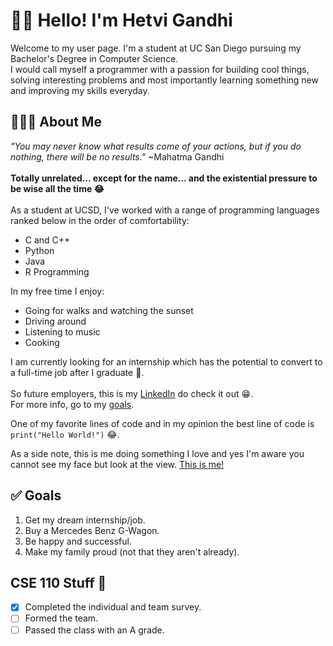 # 👋🏻 Hello! I'm Hetvi Gandhi<br/>

Welcome to my user page. I'm a student at UC San Diego pursuing my Bachelor's Degree in Computer Science.<br/>
I would call myself a programmer with a passion for building cool things, solving interesting problems and most importantly learning something new and improving my skills everyday.<br/>

## 👩🏻‍💻 About Me<br/>

*"You may never know what results come of your actions, but if you do nothing, there will be no results."* ~Mahatma Gandhi<br/>
<br/>
**Totally unrelated… except for the name… and the existential pressure to be wise all the time 😂**<br/>
<br/>
As a student at UCSD, I've worked with a range of programming languages ranked below in the order of comfortability:
- C and C++
- Python
- Java
- R Programming

In my free time I enjoy:
- Going for walks and watching the sunset
- Driving around
- Listening to music
- Cooking

I am currently looking for an internship which has the potential to convert to a full-time job after I graduate 🤞.<br/>
<br/>
So future employers, this is my [LinkedIn](https://www.linkedin.com/in/hetvi-gandhi-79b264324) do check it out 😁.<br/>
For more info, go to my [goals](#-goals).<br/>

One of my favorite lines of code and in my opinion the best line of code is `print("Hello World!")` 😂.

As a side note, this is me doing something I love and yes I'm aware you cannot see my face but look at the view. [This is me!](thisisme.png)

## ✅ Goals<br/>

1. Get my dream internship/job.
2. Buy a Mercedes Benz G-Wagon.
3. Be happy and successful.
4. Make my family proud (not that they aren't already).

## CSE 110 Stuff 🤪<br/>
- [x] Completed the individual and team survey.
- [ ] Formed the team.
- [ ] Passed the class with an A grade.

